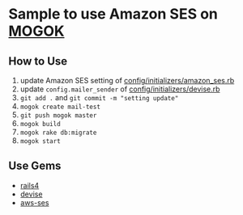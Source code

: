 # Sample to use Amazon SES on [MOGOK](http://mogok.jp/)

## How to Use

 1. update Amazon SES setting of [config/initializers/amazon_ses.rb](config/initializers/amazon_ses.rb#L2-L3) 
 2. update ```config.mailer_sender``` of [config/initializers/devise.rb](config/initializers/devise.rb#L13)
 3. ```git add .``` and ```git commit -m "setting update"```
 4. ```mogok create mail-test```
 5. ```git push mogok master```
 6. ```mogok build```
 7. ```mogok rake db:migrate```
 8. ```mogok start```

## Use Gems
 - [rails4](https://github.com/rails/rails)
 - [devise](https://github.com/plataformatec/devise)
 - [aws-ses](https://github.com/drewblas/aws-ses)
